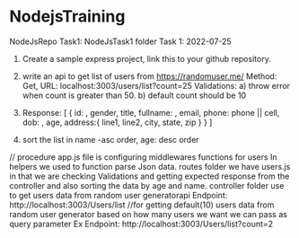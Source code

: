 # NodejsTraining

NodeJsRepo
Task1: NodeJsTask1 folder
Task 1: 2022-07-25
1) Create a sample express project, link this to your github repository.

2) write an api to get list of users from https://randomuser.me/ Method: Get, URL: localhost:3003/users/list?count=25 Validations: a) throw error when count is greater than 50. b) default count should be 10

3) Response: [ { id: <ssn number>, gender, title, fullname: <firstname> <lastname>, email, phone: phone || cell, dob: <YYYY-MM-DD>, age, address:{ line1, line2, city, state, zip } } ]

4) sort the list in name -asc order, age: desc order
  
  
// procedure 
app.js file is configuring middlewares functions for users
In helpers we used to  function parse Json data.
routes folder we have users.js in that we are checking Validations and getting expected response from the controller and also sorting the data by age and name. 
controller folder use to get users data from random user generatorapi
Endpoint: http://localhost:3003/Users/list //for getting default(10) users data from random user generator
based on how many users we want we can pass as query parameter
Ex Endpoint: http://localhost:3003/Users/list?count=2


